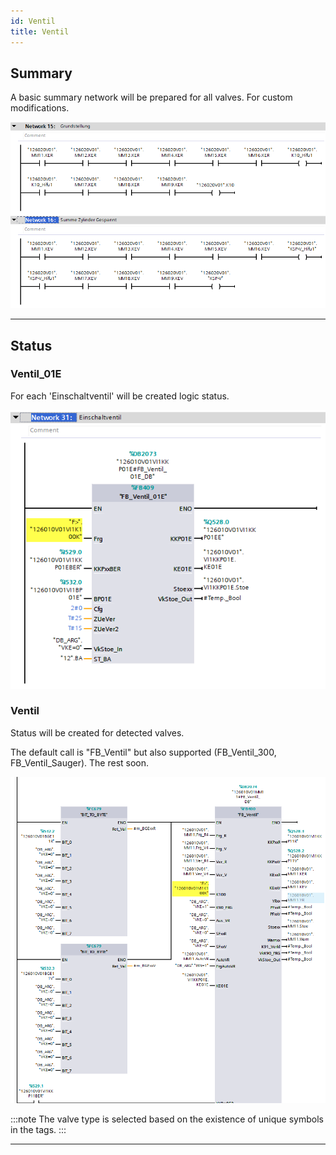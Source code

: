```yaml
---
id: Ventil
title: Ventil
---
```


## Summary

A basic summary network will be prepared for all valves. For custom modifications.

![img](../../../../assets/docs/generation/programBlocks/stationen/Ventil/K10KSPV.jpg)

---

## Status

### Ventil_01E

For each 'Einschaltventil' will be created logic status.

![img](../../../../assets/docs/generation/programBlocks/stationen/Ventil/VI.jpg)


### Ventil

Status will be created for detected valves.

The default call is "FB_Ventil" but also supported (FB_Ventil_300, FB_Ventil_Sauger). The rest soon.

![img](../../../../assets/docs/generation/programBlocks/stationen/Ventil/Status.jpg)

:::note
The valve type is selected based on the existence of unique symbols in the tags.
:::

---


